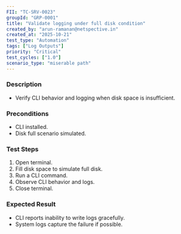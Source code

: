 ```yaml
---
FII: "TC-SRV-0023"
groupId: "GRP-0001"
title: "Validate logging under full disk condition"
created_by: "arun-ramanan@netspective.in"
created_at: "2025-10-21"
test_type: "Automation"
tags: ["Log Outputs"]
priority: "Critical"
test_cycles: ["1.0"]
scenario_type: "miserable path"
---
```


### Description

- Verify CLI behavior and logging when disk space is insufficient.

### Preconditions

- CLI installed.  
- Disk full scenario simulated.

### Test Steps

1. Open terminal.  
2. Fill disk space to simulate full disk.  
3. Run a CLI command.  
4. Observe CLI behavior and logs.  
5. Close terminal.

### Expected Result

- CLI reports inability to write logs gracefully.  
- System logs capture the failure if possible.
